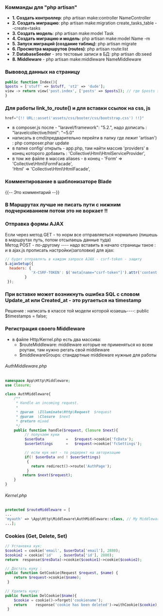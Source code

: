 ### Комманды для "php artisan"
* **1.   Создать контроллер**:                         php artisan make:controller NameController
* **2.  Создать миграцию**:                           php artisan make:migration create_tasks_table --create=tasks     
* **3.  Создать модель**:                             php artisan make:model Task  
* **4.  Создать миграцию и модель**:                 php artisan make:model Name -m     
* **5. Запуск миграций (создание таблиц)**:          php artisan migrate
* **6.  Просмотра маршрутов (routes)**:               php artisan route:list
* **7.  DatabaseSeeder** - это тестовые записи в БД:  php artisan db:seed      
* **8. Middleware** -                             php artisan make:middleware NameMiddleware  
  


### Вывовод данных на страницу
```php
public function Index(){
$posts = ['stuff' => $stuff, 'st2' => 'dude'];
view -> return view('post.index', ['posts' => $posts]); // где $posts это массив данных
}
```

###  Для работы link_to_route() и для вставки ссылок на css, js 
```php
href="{!! URL::asset('assets/css/booter/css/bootstrap.css') !!}"
```
* в composer.js после - "laravel/framework": "5.2.", надо дописать :   "laravelcollective/html": "~5.0"    
* написать в cmd(предварительно перейти в папку где лежит 'artisan') : php composer.phar update    
* в папке config/ открыть - app.php, там найти массив 'providers'  в конец которого добавить :     'Collective\Html\HtmlServiceProvider',    
* в том же файле в массив aliases - в конец - 'Form' => 'Collective\Html\FormFacade',     
                                              'Html' => 'Collective\Html\HtmlFacade',         


### Комментирование в шаблонизаторe Blade
{{-- Это комментарий --}}   


### В Маршрутах лучше не писать пути с нижним подчеркиванием потом это не воркает !!


### Отправка формы AJAX 
Если через метод GET - то норм все отправляеться нормально (пишешь в маршрутах путь, потом отсылаешь данные туда)    
Метод POST - по-другому ---- надо вставить в начало страницы такое : <meta name="csrf-token" content="{{ csrf_token() }}" />
и в ajax.js прописать настройки(заголовки) для ajax:
```js
// будет отправлять в каждом запросе AJAX - csrf-token - защиту
$.ajaxSetup({
  headers: {
            'X-CSRF-TOKEN': $('meta[name="csrf-token"]').attr('content')
         }
 }); 
```


### При вставке может возникнуть ошибка SQL с словом Update_at или Created_at - это ругаеться на timestamp
Решение : написать в классe той модели которой юзаешь----: public $timestamps = false;

### Регистрация своего Middleware
* в файле Http/Kernel.php есть два массива:
   - $routeMiddleware: middleware которые не применяться ко всем роутам, там нужно регать свой middleware
   - $middlewareGroups: стандартные middleware нужные для работы 
###### AuthMiddleware.php
```php
namespace App\Http\Middleware;
use Closure;

class AuthMiddleware{
    /**
     * Handle an incoming request.
     *
     * @param  \Illuminate\Http\Request  $request
     * @param  \Closure  $next
     * @return mixed
     */
    public function handle($request, Closure $next){
         // получаем куки
         $userData          =   $request->cookie('fcData');
         $userSettings      =   $request->cookie('fcSettings');

         // если кук нет - то редирект на авторизацию
         if(! $userData and ! $userSettings)
          {
            return redirect()->route('AuthPage');
          }
        return $next($request);
    }
}
```

###### Kernel.php
```php  
protected $routeMiddleware = [
...
'myauth' => \App\Http\Middleware\AuthMiddleware::class, // My Middleware     
...];
```

###  Cookies (Get, Delete, Set)
```php
// Установка кук:  
$cookie1 = cookie('email', $userData['email'], 2880);
$cookie2 = cookie('id'   , $userData['id'], 2880);
return  response($resData)->cookie($cookie1)->cookie($cookie2);

// Достать куку : 
public function GetCookie(Request $request, $name) {
    return $request->cookie($name);
 }
 
// Удалить куку:  
public function DelCookie($name){
    $cookie = cookie()->forget('cookiename');
    return    response('cookie has been deleted')->withCookie($cookie);
 }  
``` 
